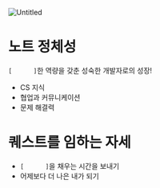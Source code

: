 ![Untitled](https://github.com/user-attachments/assets/a901d738-2be5-490a-8958-c472a1f57f02)

# 노트 정체성

`[      ]`한 역량을 갖춘 성숙한 개발자로의 성장!

- CS 지식
- 협업과 커뮤니케이션
- 문제 해결력

# 퀘스트를 임하는 자세

- `[      ]`을 채우는 시간을 보내기
- 어제보다 더 나은 내가 되기
